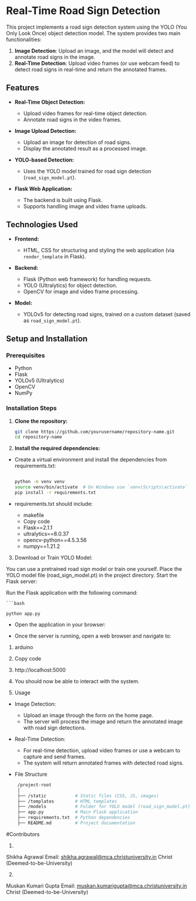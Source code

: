 # Real-Time Road Sign Detection

This project implements a road sign detection system using the YOLO (You Only Look Once) object detection model. The system provides two main functionalities:

1. **Image Detection**: Upload an image, and the model will detect and annotate road signs in the image.
2. **Real-Time Detection**: Upload video frames (or use webcam feed) to detect road signs in real-time and return the annotated frames.

## Features

- **Real-Time Object Detection:**
  - Upload video frames for real-time object detection.
  - Annotate road signs in the video frames.

- **Image Upload Detection:**
  - Upload an image for detection of road signs.
  - Display the annotated result as a processed image.

- **YOLO-based Detection:**
  - Uses the YOLO model trained for road sign detection (`road_sign_model.pt`).

- **Flask Web Application:**
  - The backend is built using Flask.
  - Supports handling image and video frame uploads.

## Technologies Used

- **Frontend:**
  - HTML, CSS for structuring and styling the web application (via `render_template` in Flask).
  
- **Backend:**
  - Flask (Python web framework) for handling requests.
  - YOLO (Ultralytics) for object detection.
  - OpenCV for image and video frame processing.
  
- **Model:**
  - YOLOv5 for detecting road signs, trained on a custom dataset (saved as `road_sign_model.pt`).

## Setup and Installation

### Prerequisites

- Python 
- Flask
- YOLOv5 (Ultralytics)
- OpenCV
- NumPy

### Installation Steps

1. **Clone the repository:**

   ```bash
   git clone https://github.com/yourusername/repository-name.git
   cd repository-name


2. **Install the required dependencies:**

- Create a virtual environment and install the dependencies from requirements.txt:

    ```bash
    
    python -m venv venv
    source venv/bin/activate  # On Windows use `venv\Scripts\activate`
    pip install -r requirements.txt

- requirements.txt should include:

    - makefile
    - Copy code
    - Flask==2.1.1
    - ultralytics==8.0.37
    - opencv-python==4.5.3.56
    - numpy==1.21.2

3. Download or Train YOLO Model:

You can use a pretrained road sign model or train one yourself.
Place the YOLO model file (road_sign_model.pt) in the project directory.
Start the Flask server:

Run the Flask application with the following command:

    ```bash
    
    python app.py
    
- Open the application in your browser:

- Once the server is running, open a web browser and navigate to:

1. arduino
2. Copy code
3. http://localhost:5000
4. You should now be able to interact with the system.

4. Usage

- Image Detection:

    - Upload an image through the form on the home page.
    - The server will process the image and return the annotated image with road sign detections.

- Real-Time Detection:

    - For real-time detection, upload video frames or use a webcam to capture and send frames.
    - The system will return annotated frames with detected road signs.

- File Structure
  
   ```bash
    /project-root
    │
    ├── /static           # Static files (CSS, JS, images)
    ├── /templates        # HTML templates
    ├── /models           # Folder for YOLO model (road_sign_model.pt)
    ├── app.py            # Main Flask application
    ├── requirements.txt  # Python dependencies
    ├── README.md         # Project documentation


#Contributors

1.
Shikha Agrawal
Email: shikha.agrawal@mca.christuniversity.in
Christ (Deemed-to-be-University)

2. 
Muskan Kumari Gupta
Email: muskan.kumarigupta@mca.christuniversity.in
Christ (Deemed-to-be-University)
